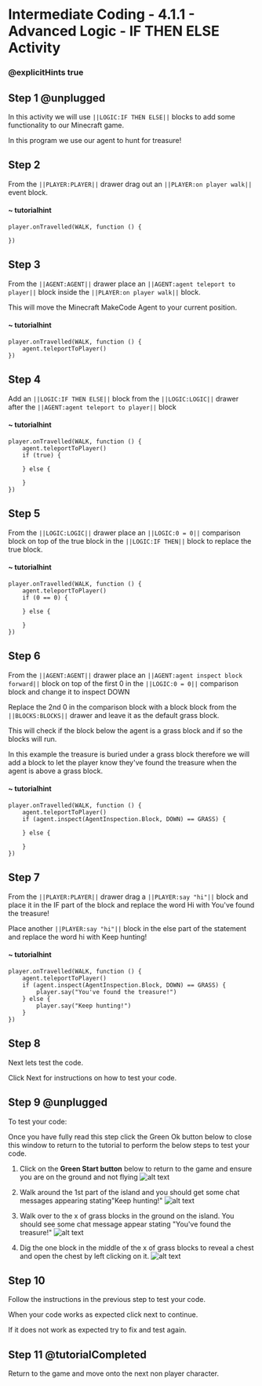 # Intermediate Coding - 4.1.1 - Advanced Logic - IF THEN ELSE Activity

### @explicitHints true

## Step 1 @unplugged
In this activity we will use ``||LOGIC:IF THEN ELSE||`` blocks to add some functionality to our Minecraft game.

In this program we use our agent to hunt for treasure!

## Step 2
From the ``||PLAYER:PLAYER||`` drawer drag out an ``||PLAYER:on player walk||`` event block.
#### ~ tutorialhint
```blocks
player.onTravelled(WALK, function () {
	
})
```
## Step 3
From the ``||AGENT:AGENT||`` drawer place an ``||AGENT:agent teleport to player||`` block inside the ``||PLAYER:on player walk||`` block.

This will move the Minecraft MakeCode Agent to your current position.
#### ~ tutorialhint
```blocks 
player.onTravelled(WALK, function () {
    agent.teleportToPlayer()
})
```
## Step 4
Add an ``||LOGIC:IF THEN ELSE||`` block from the ``||LOGIC:LOGIC||`` drawer after the ``||AGENT:agent teleport to player||`` block
#### ~ tutorialhint
```blocks 
player.onTravelled(WALK, function () {
    agent.teleportToPlayer()
    if (true) {
    	
    } else {
    	
    }
})
```

## Step 5
From the ``||LOGIC:LOGIC||`` drawer place an ``||LOGIC:0 = 0||`` comparison block on top of the true block in the ``||LOGIC:IF THEN||`` block to replace the true block.
#### ~ tutorialhint
```blocks 
player.onTravelled(WALK, function () {
    agent.teleportToPlayer()
    if (0 == 0) {
    	
    } else {
    	
    }
})
```

## Step 6
From the ``||AGENT:AGENT||`` drawer place an ``||AGENT:agent inspect block forward||`` block on top of the first 0 in the ``||LOGIC:0 = 0||`` comparison block and change it to inspect DOWN

Replace the 2nd 0 in the comparison block with a block block from the ``||BLOCKS:BLOCKS||`` drawer and leave it as the default grass block.

This will check if the block below the agent is a grass block and if so the blocks will run.

In this example the treasure is buried under a grass block therefore we will add a block to let the player know they've found the treasure when the agent is above a grass block.

#### ~ tutorialhint
```blocks 
player.onTravelled(WALK, function () {
    agent.teleportToPlayer()
    if (agent.inspect(AgentInspection.Block, DOWN) == GRASS) {
    	
    } else {
    	
    }
})
```

## Step 7
From the ``||PLAYER:PLAYER||`` drawer drag a ``||PLAYER:say "hi"||`` block and place it in the IF part of the block and replace the word Hi with You've found the treasure!

Place another ``||PLAYER:say "hi"||`` block in the else part of the statement and replace the word hi with Keep hunting!

#### ~ tutorialhint
```blocks 
player.onTravelled(WALK, function () {
    agent.teleportToPlayer()
    if (agent.inspect(AgentInspection.Block, DOWN) == GRASS) {
        player.say("You've found the treasure!")
    } else {
        player.say("Keep hunting!")
    }
})
```

## Step 8
Next lets test the code.

Click Next for instructions on how to test your code.

## Step 9 @unplugged
To test your code:

Once you have fully read this step click the Green Ok button below to close this window to return to the tutorial to perform the below steps to test your code.

1. Click on the **Green Start button** below to return to the game and ensure you are on the ground and not flying
![alt text](https://intermediate.codingcredentials.com/Lesson2/2.1.1/images/2.jpg?raw=true "Start")


2. Walk around the 1st part of the island and you should get some chat messages appearing stating"Keep hunting!"
![alt text](https://intermediate.codingcredentials.com/Lesson4/4.1.1/images/1.jpg?raw=true "treasure")


3. Walk over to the x of grass blocks in the ground on the island. You should see some chat message appear stating "You've found the treasure!"
![alt text](https://intermediate.codingcredentials.com/Lesson4/4.1.1/images/2.jpg?raw=true "treasure")


4. Dig the one block in the middle of the x of grass blocks to reveal a chest and open the chest by left clicking on it.
![alt text](https://intermediate.codingcredentials.com/Lesson4/4.1.1/images/3.jpg?raw=true "treasure")

## Step 10
Follow the instructions in the previous step to test your code.

When your code works as expected click next to continue.

If it does not work as expected try to fix and test again.

## Step 11 @tutorialCompleted
Return to the game and move onto the next non player character.
